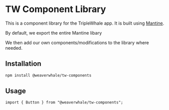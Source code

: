 # TW Component Library

This is a component library for the TripleWhale app. It is built using [Mantine](https://mantine.dev/).

By default, we export the entire Mantine libary

We then add our own components/modifications to the library where needed.

## Installation

```bash
npm install @weaverwhale/tw-components
```

## Usage

```tsx
import { Button } from "@weaverwhale/tw-components";
```
